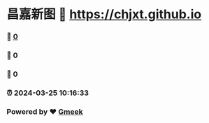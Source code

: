 # 昌嘉新图 :link: https://chjxt.github.io 
### :page_facing_up: [0](https://chjxt.github.io/tag.html) 
### :speech_balloon: 0 
### :hibiscus: 0 
### :alarm_clock: 2024-03-25 10:16:33 
### Powered by :heart: [Gmeek](https://github.com/Meekdai/Gmeek)
